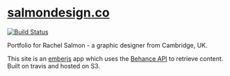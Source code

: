 # [salmondesign.co](http://salmondesign.co)

[![Build Status](https://travis-ci.org/davidblurton/salmondesign.co.svg?branch=master)](https://travis-ci.org/davidblurton/salmondesign.co)

Portfolio for Rachel Salmon - a graphic designer from Cambridge, UK.

This site is an [emberjs](http://emberjs.com/) app which uses the [Behance API](https://www.behance.net/dev/api/endpoints/) to retrieve content. Built on travis and hosted on S3.
